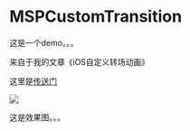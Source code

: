 # MSPCustomTransition
这是一个demo。。。

来自于我的文章《iOS自定义转场动画》

这里是[传送门](http://www.rayesquire.com/2016/06/25/ios%E8%87%AA%E5%AE%9A%E4%B9%89%E8%BD%AC%E5%9C%BA%E5%8A%A8%E7%94%BB/)


![](http://www.rayesquire.com/wp-content/uploads/2016/07/QQMusic.gif)


这是效果图。。。

